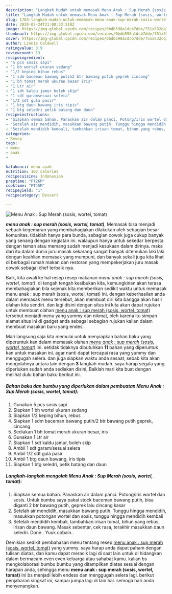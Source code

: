 ```yaml
---
description: "Langkah Mudah untuk memasak Menu Anak : Sup Merah (sosis, wortel, tomat) Lezat"
title: "Langkah Mudah untuk memasak Menu Anak : Sup Merah (sosis, wortel, tomat) Lezat"
slug: 1784-langkah-mudah-untuk-memasak-menu-anak-sup-merah-sosis-wortel-tomat-lezat
date: 2020-07-24T21:08:33.518Z
image: https://img-global.cpcdn.com/recipes/0bdb598a1dcb7dde/751x532cq70/menu-anak-sup-merah-sosis-wortel-tomat-foto-resep-utama.jpg
thumbnail: https://img-global.cpcdn.com/recipes/0bdb598a1dcb7dde/751x532cq70/menu-anak-sup-merah-sosis-wortel-tomat-foto-resep-utama.jpg
cover: https://img-global.cpcdn.com/recipes/0bdb598a1dcb7dde/751x532cq70/menu-anak-sup-merah-sosis-wortel-tomat-foto-resep-utama.jpg
author: Linnie Caldwell
ratingvalue: 3.9
reviewcount: 13
recipeingredient:
- "5 pcs sosis sapi"
- "1 bh wortel ukuran sedang"
- "1/2 keping bihun rebus"
- "1 sdm baceman bawang putih2 btr bawang putih geprek cincang"
- "1 bh tomat merah ukuran besar iris"
- "1 Ltr air"
- "1 sdt kaldu jamur boleh skip"
- "1 sdt garamsesuai selera"
- "1/2 sdt gula pasir"
- "1 btg daun bawang iris tipis"
- "1 btg seledri petik batang dan daun"
recipeinstructions:
- "Siapkan semua bahan. Panaskan air dalam panci. Potong/iris wortel dan sosis. Untuk bumbu saya pakai stock baceman bawang putih, bisa diganti 2 btr bawang putih, geprek lalu cincang kasar"
- "Setelah air mendidih, masukkan bawang putih. Tunggu hingga mendidih, masukkan potongan wortel dan sosis, tunggu hingga mendidih kembali"
- "Setelah mendidih kembali, tambahkan irisan tomat, bihun yang rebus, irisan daun bawang. Masak sebentar, cek rasa, terakhir masukkan daun seledri. Done.. Yuuk cobain.."
categories:
- Resep
tags:
- menu
- anak
- 

katakunci: menu anak  
nutrition: 102 calories
recipecuisine: Indonesian
preptime: "PT26M"
cooktime: "PT45M"
recipeyield: "1"
recipecategory: Dessert

---
```



![Menu Anak : Sup Merah (sosis, wortel, tomat)](https://img-global.cpcdn.com/recipes/0bdb598a1dcb7dde/751x532cq70/menu-anak-sup-merah-sosis-wortel-tomat-foto-resep-utama.jpg)

<b><i>menu anak : sup merah (sosis, wortel, tomat)</i></b>, Memasak bisa menjadi sebuah kegemaran yang membahagiakan dilakukan oleh sebagian besar komunitas. tidaklah hanya para bunda, sebagian cowok juga cukup banyak yang senang dengan kegiatan ini. walaupun hanya untuk sekedar berpesta dengan teman atau memang sudah menjadi kesukaan dalam dirinya. maka dari itu dalam dunia juru masak sekarang sangat banyak ditemukan laki laki dengan keahlian memasak yang mumpuni, dan banyak sekali juga kita lihat di berbagai rumah makan dan restoran yang mempekerjakan juru masak cowok sebagai chef terbaik nya.

Baik, kita awali ke hal resep resep makanan <i>menu anak : sup merah (sosis, wortel, tomat)</i>. di tengah tengah kesibukan kita, kemungkinan akan terasa membahagiakan bila sejenak kita memberikan sedikit waktu untuk memasak menu anak : sup merah (sosis, wortel, tomat) ini. dengan keberhasilan anda dalam memasak menu tersebut, akan membuat diri kita bangga akan hasil olahan kita sendiri. dan lagi disini dengan situs ini kita akan dapat rujukan untuk membuat olahan <u>menu anak : sup merah (sosis, wortel, tomat)</u> tersebut menjadi menu yang yummy dan nikmat, oleh karena itu simpan alamat situs ini di gadget anda sebagai sebagian rujukan kalian dalam membuat masakan baru yang endes.




Mari langsung saja kita memulai untuk menyiapkan bahan baku yang diperuntuk kan dalam memasak olahan <u><i>menu anak : sup merah (sosis, wortel, tomat)</i></u> ini. setidak tidaknya dibutuhkan <b>11</b> bahan yang diperuntuk kan untuk masakan ini. agar nanti dapat tercapai rasa yang yummy dan menggugah selera. dan juga siapkan waktu anda sesaat, sebab kita akan mengolahnya antara lain dengan <b>3</b> langkah mudah. saya harap segala yang diperlukan sudah anda sediakan disini, Baiklah mari kita buat dengan melihat dulu bahan baku berikut ini.

<!--inarticleads1-->

##### Bahan baku dan bumbu yang diperlukan dalam pembuatan Menu Anak : Sup Merah (sosis, wortel, tomat):

1. Gunakan 5 pcs sosis sapi
1. Siapkan 1 bh wortel ukuran sedang
1. Siapkan 1/2 keping bihun, rebus
1. Siapkan 1 sdm baceman bawang putih/2 btr bawang putih geprek, cincang
1. Sediakan 1 bh tomat merah ukuran besar, iris
1. Gunakan 1 Ltr air
1. Siapkan 1 sdt kaldu jamur, boleh skip
1. Ambil 1 sdt garam/sesuai selera
1. Ambil 1/2 sdt gula pasir
1. Ambil 1 btg daun bawang, iris tipis
1. Siapkan 1 btg seledri, petik batang dan daun




<!--inarticleads2-->

##### Langkah-langkah mengolah Menu Anak : Sup Merah (sosis, wortel, tomat):

1. Siapkan semua bahan. Panaskan air dalam panci. Potong/iris wortel dan sosis. Untuk bumbu saya pakai stock baceman bawang putih, bisa diganti 2 btr bawang putih, geprek lalu cincang kasar
1. Setelah air mendidih, masukkan bawang putih. Tunggu hingga mendidih, masukkan potongan wortel dan sosis, tunggu hingga mendidih kembali
1. Setelah mendidih kembali, tambahkan irisan tomat, bihun yang rebus, irisan daun bawang. Masak sebentar, cek rasa, terakhir masukkan daun seledri. Done.. Yuuk cobain..




Demikian sedikit pembahasan menu tentang resep <u>menu anak : sup merah (sosis, wortel, tomat)</u> yang yummy. saya harap anda dapat paham dengan tulisan diatas, dan kamu dapat meracik lagi di saat lain untuk di hidangkan dalam bermacam even even keluarga atau sahabat kamu. kalian bs mengkolaborasi bumbu bumbu yang ditampilkan diatas sesuai dengan harapan anda, sehingga menu <b>menu anak : sup merah (sosis, wortel, tomat)</b> ini bs menjadi lebih endess dan menggugah selera lagi. berikut penjabaran singkat ini, sampai jumpa lagi di lain hal. semoga hari anda menyenangkan.
